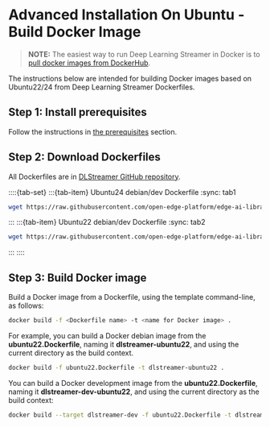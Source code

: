 # Advanced Installation On Ubuntu - Build Docker Image

> **NOTE:** The easiest way to run Deep Learning Streamer in Docker is to
> [pull docker images from DockerHub](../../get_started/install/install_guide_ubuntu#option-2-install-docker-image-from-docker-hub-and-run-it).

The instructions below are intended for building Docker images based on
Ubuntu22/24 from Deep Learning Streamer Dockerfiles.

## Step 1: Install prerequisites

Follow the instructions in
[the prerequisites](../../get_started/install/install_guide_ubuntu#prerequisites) section.

## Step 2: Download Dockerfiles

All Dockerfiles are in
[DLStreamer GitHub repository](https://github.com/open-edge-platform/edge-ai-libraries/tree/main/libraries/dl-streamer/docker).

::::{tab-set}
:::{tab-item} Ubuntu24 debian/dev Dockerfile
:sync: tab1
  ```bash
  wget https://raw.githubusercontent.com/open-edge-platform/edge-ai-libraries/main/libraries/dl-streamer/docker/ubuntu/ubuntu24.Dockerfile
  ```
:::
:::{tab-item} Ubuntu22 debian/dev Dockerfile
:sync: tab2
  ```bash
  wget https://raw.githubusercontent.com/open-edge-platform/edge-ai-libraries/main/libraries/dl-streamer/docker/ubuntu/ubuntu22.Dockerfile
  ```
:::
::::

## Step 3: Build Docker image

Build a Docker image from a Dockerfile, using the template command-line, as follows:

```bash
docker build -f <Dockerfile name> -t <name for Docker image> .
```

For example, you can build a Docker debian image from the **ubuntu22.Dockerfile**, naming it
**dlstreamer-ubuntu22**, and using the current directory as the build context.

```bash
docker build -f ubuntu22.Dockerfile -t dlstreamer-ubuntu22 .
```

You can build a Docker development image from the **ubuntu22.Dockerfile**, naming it
**dlstreamer-dev-ubuntu22**, and using the current directory as the build context:

```bash
docker build --target dlstreamer-dev -f ubuntu22.Dockerfile -t dlstreamer-dev-ubuntu22 .
```
